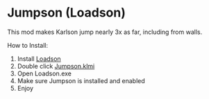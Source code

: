 # Jumpson (Loadson)
This mod makes Karlson jump nearly 3x as far, including from walls.

How to Install:

1. Install [Loadson](https://github.com/karlsonmodding/Loadson)
2. Double click [Jumpson.klmi]()
3. Open Loadson.exe
4. Make sure Jumpson is installed and enabled
5. Enjoy
